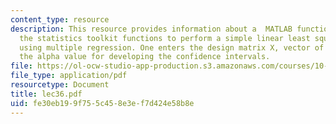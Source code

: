 ```yaml
---
content_type: resource
description: This resource provides information about a  MATLAB function tha employs
  the statistics toolkit functions to perform a simple linear least squares data fit
  using multiple regression. One enters the design matrix X, vector of values y, and
  the alpha value for developing the confidence intervals.
file: https://ol-ocw-studio-app-production.s3.amazonaws.com/courses/10-34-numerical-methods-applied-to-chemical-engineering-fall-2005/fe30eb199f755c458e3ef7d424e58b8e_lec36.pdf
file_type: application/pdf
resourcetype: Document
title: lec36.pdf
uid: fe30eb19-9f75-5c45-8e3e-f7d424e58b8e
---
```

